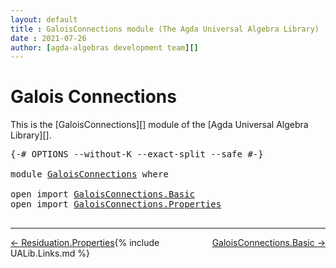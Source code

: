 ```yaml
---
layout: default
title : GaloisConnections module (The Agda Universal Algebra Library)
date : 2021-07-26
author: [agda-algebras development team][]
---
```


# <a id="galois-connections">Galois Connections</a>

This is the [GaloisConnections][] module of the [Agda Universal Algebra Library][].

<pre class="Agda">
<a id="308" class="Symbol">{-#</a> <a id="312" class="Keyword">OPTIONS</a> <a id="320" class="Pragma">--without-K</a> <a id="332" class="Pragma">--exact-split</a> <a id="346" class="Pragma">--safe</a> <a id="353" class="Symbol">#-}</a>

<a id="358" class="Keyword">module</a> <a id="365" href="GaloisConnections.html" class="Module">GaloisConnections</a> <a id="383" class="Keyword">where</a>

<a id="390" class="Keyword">open</a> <a id="395" class="Keyword">import</a> <a id="402" href="GaloisConnections.Basic.html" class="Module">GaloisConnections.Basic</a>
<a id="426" class="Keyword">open</a> <a id="431" class="Keyword">import</a> <a id="438" href="GaloisConnections.Properties.html" class="Module">GaloisConnections.Properties</a>

</pre>

-------------------------------------

<span style="float:left;">[← Residuation.Properties](Residuation.Properties.html)</span>
<span style="float:right;">[GaloisConnections.Basic →](GaloisConnections.Basic.html)</span>

{% include UALib.Links.md %}

[agda-algebras development team]: https://github.com/ualib/agda-algebras#the-agda-algebras-development-team

